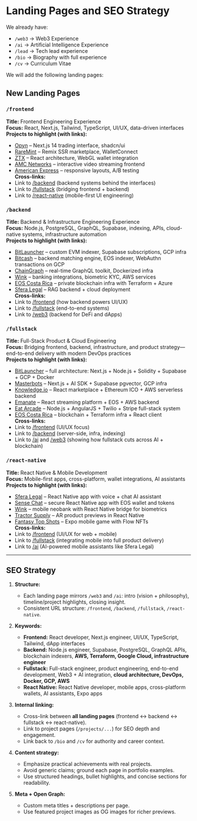 # Landing Pages and SEO Strategy

We already have:
- `/web3` → Web3 Experience
- `/ai` → Artificial Intelligence Experience
- `/lead` → Tech lead experience
- `/bio` → Biography with full experience
- `/cv` → Curriculum Vitae

We will add the following landing pages:

## New Landing Pages

### `/frontend`
**Title:** Frontend Engineering Experience  
**Focus:** React, Next.js, Tailwind, TypeScript, UI/UX, data-driven interfaces  
**Projects to highlight (with links):**  
- [Opyn](/projects/opyn) – Next.js 14 trading interface, shadcn/ui  
- [RareMint](/projects/raremint) – Remix SSR marketplace, WalletConnect  
- [ZTX](/projects/ztx) – React architecture, WebGL wallet integration  
- [AMC Networks](/projects/amc-networks) – interactive video streaming frontend  
- [American Express](/projects/american-express) – responsive layouts, A/B testing  
**Cross-links:**  
- Link to [/backend](/backend) (backend systems behind the interfaces)  
- Link to [/fullstack](/fullstack) (bridging frontend + backend)  
- Link to [/react-native](/react-native) (mobile-first UI engineering)  

### `/backend`
**Title:** Backend & Infrastructure Engineering Experience  
**Focus:** Node.js, PostgreSQL, GraphQL, Supabase, indexing, APIs, cloud-native systems, infrastructure automation  
**Projects to highlight (with links):**  
- [BitLauncher](/projects/bitlauncher) – custom EVM indexer, Supabase subscriptions, GCP infra  
- [Bitcash](/projects/bitcash) – backend matching engine, EOS indexer, WebAuthn transactions on GCP  
- [ChainGraph](/projects/chaingraph) – real-time GraphQL toolkit, Dockerized infra  
- [Wink](/projects/wink) – banking integrations, biometric KYC, AWS services  
- [EOS Costa Rica](/projects/eos-costa-rica) – private blockchain infra with Terraform + Azure  
- [Sfera Legal](/projects/sfera-legal) – RAG backend + cloud deployment  
**Cross-links:**  
- Link to [/frontend](/frontend) (how backend powers UI/UX)  
- Link to [/fullstack](/fullstack) (end-to-end systems)  
- Link to [/web3](/web3) (backend for DeFi and dApps)  

### `/fullstack`
**Title:** Full-Stack Product & Cloud Engineering  
**Focus:** Bridging frontend, backend, infrastructure, and product strategy—end-to-end delivery with modern DevOps practices  
**Projects to highlight (with links):**  
- [BitLauncher](/projects/bitlauncher) – full architecture: Next.js + Node.js + Solidity + Supabase + GCP + Docker  
- [Masterbots](/projects/masterbots) – Next.js + AI SDK + Supabase pgvector, GCP infra  
- [Knowledge.io](/projects/knowledge) – React marketplace + Ethereum ICO + AWS serverless backend  
- [Emanate](/projects/emanate) – React streaming platform + EOS + AWS backend  
- [Eat Arcade](/projects/eat-arcade) – Node.js + AngularJS + Twilio + Stripe full-stack system  
- [EOS Costa Rica](/projects/eos-costa-rica) – blockchain + Terraform infra + React client  
**Cross-links:**  
- Link to [/frontend](/frontend) (UI/UX focus)  
- Link to [/backend](/backend) (server-side, infra, indexing)  
- Link to [/ai](/ai) and [/web3](/web3) (showing how fullstack cuts across AI + blockchain)  

### `/react-native`
**Title:** React Native & Mobile Development  
**Focus:** Mobile-first apps, cross-platform, wallet integrations, AI assistants  
**Projects to highlight (with links):**  
- [Sfera Legal](/projects/sfera-legal) – React Native app with voice + chat AI assistant  
- [Sense Chat](/projects/sense-chat) – secure React Native app with EOS wallet and tokens  
- [Wink](/projects/wink) – mobile neobank with React Native bridge for biometrics  
- [Tractor Supply](/projects/tractor-supply) – AR product previews in React Native  
- [Fantasy Top Shots](/projects/fantasy-top-shots) – Expo mobile game with Flow NFTs  
**Cross-links:**  
- Link to [/frontend](/frontend) (UI/UX for web + mobile)  
- Link to [/fullstack](/fullstack) (integrating mobile into full product delivery)  
- Link to [/ai](/ai) (AI-powered mobile assistants like Sfera Legal)  

---

## SEO Strategy

1. **Structure:**  
   - Each landing page mirrors `/web3` and `/ai`: intro (vision + philosophy), timeline/project highlights, closing insight.  
   - Consistent URL structure: `/frontend`, `/backend`, `/fullstack`, `/react-native`.  

2. **Keywords:**  
   - **Frontend:** React developer, Next.js engineer, UI/UX, TypeScript, Tailwind, dApp interfaces  
   - **Backend:** Node.js engineer, Supabase, PostgreSQL, GraphQL APIs, blockchain indexers, **AWS, Terraform, Google Cloud, infrastructure engineer**  
   - **Fullstack:** Full-stack engineer, product engineering, end-to-end development, Web3 + AI integration, **cloud architecture, DevOps, Docker, GCP, AWS**  
   - **React Native:** React Native developer, mobile apps, cross-platform wallets, AI assistants, Expo apps  

3. **Internal linking:**  
   - Cross-link between **all landing pages** (frontend ↔ backend ↔ fullstack ↔ react-native).  
   - Link to project pages (`/projects/...`) for SEO depth and engagement.  
   - Link back to `/bio` and `/cv` for authority and career context.  

4. **Content strategy:**  
   - Emphasize practical achievements with real projects.  
   - Avoid generic claims; ground each page in portfolio examples.  
   - Use structured headings, bullet highlights, and concise sections for readability.  

5. **Meta + Open Graph:**  
   - Custom meta titles + descriptions per page.  
   - Use featured project images as OG images for richer previews.  